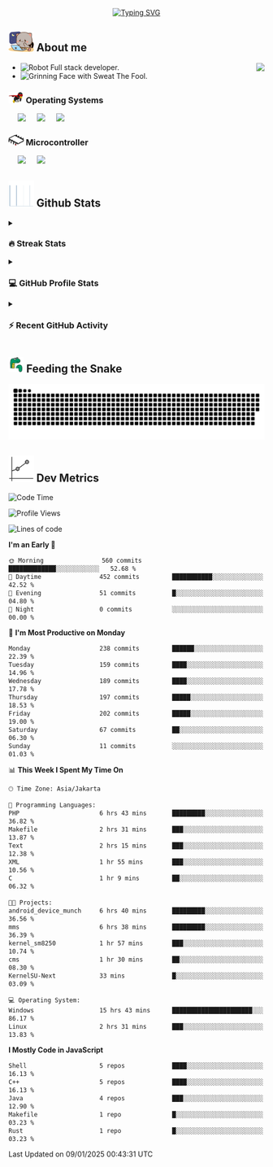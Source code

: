 <p align="center">
<a href="https://git.io/typing-svg"><img src="https://readme-typing-svg.herokuapp.com?font=Fira+Code&pause=1000&center=true&vCenter=true&width=435&lines=Ha+ha!+I+am+here!;Told+you+a+storm+was+coming!" alt="Typing SVG" /></a>
</p>

## <picture> <img src = "https://github.com/thunderkex/thunderkex/blob/main/shitspace/goma-cat.gif?raw=true" width = 50px> </picture> About me

<picture> <img align="right" src="https://github.com/thunderkex/thunderkex/blob/main/shitspace/bongo-cat-codes.gif?raw=true"></picture>

- <img src="https://raw.githubusercontent.com/Tarikul-Islam-Anik/Animated-Fluent-Emojis/master/Emojis/Smilies/Robot.png" alt="Robot" width="25" height="25" /> Full stack developer.
- <img src="https://raw.githubusercontent.com/Tarikul-Islam-Anik/Animated-Fluent-Emojis/master/Emojis/Smilies/Grinning%20Face%20with%20Sweat.png" alt="Grinning Face with Sweat" width="25" height="25" /> The Fool.

### <picture> <img src = "https://github.com/thunderkex/thunderkex/blob/main/shitspace/os.gif?raw=true" width = 30px> </picture> Operating Systems

<p align="left">
  &emsp;
    <a href="#"><img src="https://img.shields.io/badge/Linux-FCC624?style=plastic&logo=linux&logoColor=black"></a>
  &emsp;
    <a href="#"><img src="https://img.shields.io/badge/Ubuntu-E95420?style=plastic&logo=ubuntu&logoColor=white"></a>
  &emsp;
    <a href="#"><img src="https://img.shields.io/badge/Windows-0078D6?style=plastic&logo=windows&logoColor=white"></a>
</p>

### <picture> <img src = "https://github.com/thunderkex/thunderkex/blob/main/shitspace/mcr.gif?raw=true" width = 30px> </picture> Microcontroller

<p align="left">
  &emsp;
    <a href="#"><img src="https://img.shields.io/badge/Raspberry%20pi-272e29?style=plastic&logo=raspberrypi&logoColor=pink"></a>
  &emsp;
    <a href="#"><img src="https://img.shields.io/badge/Arduino-364746?style=plastic&logo=Arduino&logoColor=00979D"></a>
</p>
 
## <picture> <img src = "https://github.com/thunderkex/thunderkex/blob/main/shitspace/graph.gif?raw=true" width = 50px>  </picture> Github Stats

<details><summary><h3> 🔥 Streak Stats</h3></summary>

----

<p align="center"><img src="https://streak-stats.demolab.com?user=thunderkex&theme=tokyonight-duo&border_radius=20" alt="thunderkex" /></p>

</details>
  
<details><summary><h3>💻 GitHub Profile Stats</h3></summary>

---

<p align="center">
    <a href="https://github.com/anuraghazra/github-readme-stats">
	    <img alt="thunderkex's Github Stats" src="https://github-readme-stats.vercel.app/api?username=thunderkex&show_icons=true&include_all_commits=true&count_private=true&locale=en&theme=tokyonight&layout=compact" height="230px"/></a>
	  <img src="https://github-readme-stats.vercel.app/api/top-langs?username=thunderkex&langs_count=10&show_icons=true&locale=en&include_all_commits=true&count_private=true&theme=tokyonight" alt="thunderkex" height="230px"/>
<br/>

<b>Note:</b> Top languages is only a metric of the languages my public code consists of and doesn't reflect experience or skill level.

  </p>
</details>

<details><summary><h3>⚡ Recent GitHub Activity</h3></summary>

---

<a href="https://github.com/thunderkex"><img alt="thunderkex's Activity Graph" src="https://github-readme-activity-graph.vercel.app/graph?username=thunderkex&custom_title=thunderkex's%20Contribution%20Graph&theme=react-dark" /></a>

</details>
	
## <picture> <img src = "./shitspace/snake.gif?raw=true" width = 30px> </picture> Feeding the Snake
	
<p align = "center">
	<img src = "https://raw.githubusercontent.com/thunderkex/thunderkex/output/grid-snake-ov.svg"/>
</p>

## <picture> <img src = "https://github.com/thunderkex/thunderkex/blob/main/shitspace/metrics.gif?raw=true" width = 50px> </picture> Dev Metrics

<!--START_SECTION:waka-->
![Code Time](http://img.shields.io/badge/Code%20Time-937%20hrs%202%20mins-blue)

![Profile Views](http://img.shields.io/badge/Profile%20Views-12-blue)

![Lines of code](https://img.shields.io/badge/From%20Hello%20World%20I%27ve%20Written-3.4%20million%20lines%20of%20code-blue)

**I'm an Early 🐤** 

```text
🌞 Morning                560 commits         █████████████░░░░░░░░░░░░   52.68 % 
🌆 Daytime                452 commits         ███████████░░░░░░░░░░░░░░   42.52 % 
🌃 Evening                51 commits          █░░░░░░░░░░░░░░░░░░░░░░░░   04.80 % 
🌙 Night                  0 commits           ░░░░░░░░░░░░░░░░░░░░░░░░░   00.00 % 
```
📅 **I'm Most Productive on Monday** 

```text
Monday                   238 commits         ██████░░░░░░░░░░░░░░░░░░░   22.39 % 
Tuesday                  159 commits         ████░░░░░░░░░░░░░░░░░░░░░   14.96 % 
Wednesday                189 commits         ████░░░░░░░░░░░░░░░░░░░░░   17.78 % 
Thursday                 197 commits         █████░░░░░░░░░░░░░░░░░░░░   18.53 % 
Friday                   202 commits         █████░░░░░░░░░░░░░░░░░░░░   19.00 % 
Saturday                 67 commits          ██░░░░░░░░░░░░░░░░░░░░░░░   06.30 % 
Sunday                   11 commits          ░░░░░░░░░░░░░░░░░░░░░░░░░   01.03 % 
```


📊 **This Week I Spent My Time On** 

```text
🕑︎ Time Zone: Asia/Jakarta

💬 Programming Languages: 
PHP                      6 hrs 43 mins       █████████░░░░░░░░░░░░░░░░   36.82 % 
Makefile                 2 hrs 31 mins       ███░░░░░░░░░░░░░░░░░░░░░░   13.87 % 
Text                     2 hrs 15 mins       ███░░░░░░░░░░░░░░░░░░░░░░   12.38 % 
XML                      1 hr 55 mins        ███░░░░░░░░░░░░░░░░░░░░░░   10.56 % 
C                        1 hr 9 mins         ██░░░░░░░░░░░░░░░░░░░░░░░   06.32 % 

🐱‍💻 Projects: 
android_device_munch     6 hrs 40 mins       █████████░░░░░░░░░░░░░░░░   36.56 % 
mms                      6 hrs 38 mins       █████████░░░░░░░░░░░░░░░░   36.39 % 
kernel_sm8250            1 hr 57 mins        ███░░░░░░░░░░░░░░░░░░░░░░   10.74 % 
cms                      1 hr 30 mins        ██░░░░░░░░░░░░░░░░░░░░░░░   08.30 % 
KernelSU-Next            33 mins             █░░░░░░░░░░░░░░░░░░░░░░░░   03.09 % 

💻 Operating System: 
Windows                  15 hrs 43 mins      ██████████████████████░░░   86.17 % 
Linux                    2 hrs 31 mins       ███░░░░░░░░░░░░░░░░░░░░░░   13.83 % 
```

**I Mostly Code in JavaScript** 

```text
Shell                    5 repos             ████░░░░░░░░░░░░░░░░░░░░░   16.13 % 
C++                      5 repos             ████░░░░░░░░░░░░░░░░░░░░░   16.13 % 
Java                     4 repos             ███░░░░░░░░░░░░░░░░░░░░░░   12.90 % 
Makefile                 1 repo              █░░░░░░░░░░░░░░░░░░░░░░░░   03.23 % 
Rust                     1 repo              █░░░░░░░░░░░░░░░░░░░░░░░░   03.23 % 
```




 Last Updated on 09/01/2025 00:43:31 UTC
<!--END_SECTION:waka-->
